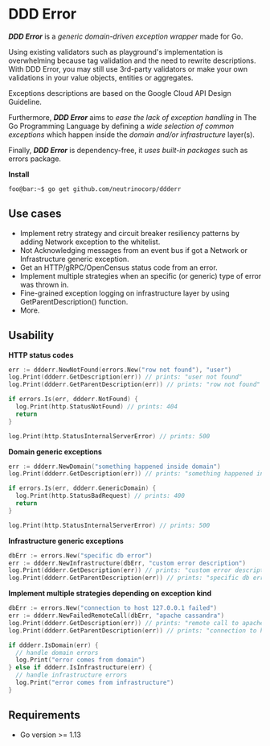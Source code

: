 # DDD Error
**_DDD Error_** is a _generic domain-driven exception wrapper_ made for Go.

Using existing validators such as playground's implementation is overwhelming because tag validation and the need to rewrite descriptions. With DDD Error, you may still use 3rd-party validators or make your own validations in your value objects, entities or aggregates.

Exceptions descriptions are based on the Google Cloud API Design Guideline.

Furthermore, **_DDD Error_** aims to _ease the lack of exception handling_ in The Go Programming Language by defining a _wide selection of common exceptions_ 
which happen inside the _domain and/or infrastructure_ layer(s).

Finally, **_DDD Error_** is dependency-free, it _uses built-in packages_ such as errors package.

**Install**
```console
foo@bar:~$ go get github.com/neutrinocorp/ddderr
```


## Use cases
- Implement retry strategy and circuit breaker resiliency patterns by adding Network exception to the whitelist.
- Not Acknowledging messages from an event bus if got a Network or Infrastructure generic exception.
- Get an HTTP/gRPC/OpenCensus status code from an error.
- Implement multiple strategies when an specific (or generic) type of error was thrown in.
- Fine-grained exception logging on infrastructure layer by using GetParentDescription() function.
- More.

## Usability

**HTTP status codes**
```go
err := ddderr.NewNotFound(errors.New("row not found"), "user")
log.Print(ddderr.GetDescription(err)) // prints: "user not found"
log.Print(ddderr.GetParentDescription(err)) // prints: "row not found"

if errors.Is(err, ddderr.NotFound) {
  log.Print(http.StatusNotFound) // prints: 404
  return
}

log.Print(http.StatusInternalServerError) // prints: 500
```

**Domain generic exceptions**
```go
err := ddderr.NewDomain("something happened inside domain")
log.Print(ddderr.GetDescription(err)) // prints: "something happened inside domain"

if errors.Is(err, ddderr.GenericDomain) {
  log.Print(http.StatusBadRequest) // prints: 400
  return
}

log.Print(http.StatusInternalServerError) // prints: 500
```

**Infrastructure generic exceptions**
```go
dbErr := errors.New("specific db error")
err := ddderr.NewInfrastructure(dbErr, "custom error description")
log.Print(ddderr.GetDescription(err)) // prints: "custom error description"
log.Print(ddderr.GetParentDescription(err)) // prints: "specific db error"
```

**Implement multiple strategies depending on exception kind**
```go
dbErr := errors.New("connection to host 127.0.0.1 failed")
err := ddderr.NewFailedRemoteCall(dbErr, "apache cassandra")
log.Print(ddderr.GetDescription(err)) // prints: "remote call to apache cassandra has failed"
log.Print(ddderr.GetParentDescription(err)) // prints: "connection to host 127.0.0.1 failed"

if ddderr.IsDomain(err) {
  // handle domain errors
  log.Print("error comes from domain")
} else if ddderr.IsInfrastructure(err) {
  // handle infrastructure errors
  log.Print("error comes from infrastructure")
}
```

## Requirements
- Go version >= 1.13
